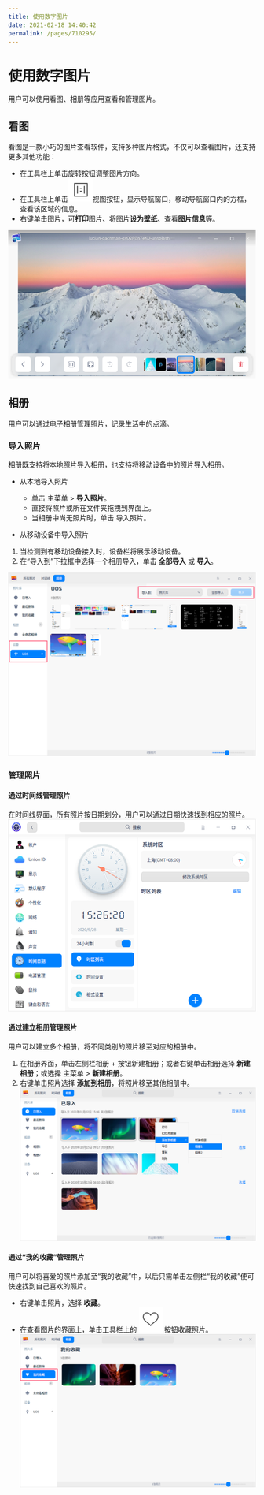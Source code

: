 ```yaml
---
title: 使用数字图片
date: 2021-02-18 14:40:42
permalink: /pages/710295/
---
```

# 使用数字图片

用户可以使用看图、相册等应用查看和管理图片。

## 看图

看图是一款小巧的图片查看软件，支持多种图片格式，不仅可以查看图片，还支持更多其他功能：

- 在工具栏上单击旋转按钮调整图片方向。
- 在工具栏上单击![icon](./fig/adaptimage.svg)视图按钮，显示导航窗口，移动导航窗口内的方框，查看该区域的信息。
- 右键单击图片，可**打印**图片、将图片**设为壁纸**、查看**图片信息**等。

![image](./fig/main.png)

## 相册

用户可以通过电子相册管理照片，记录生活中的点滴。

### 导入照片

相册既支持将本地照片导入相册，也支持将移动设备中的照片导入相册。
- 从本地导入照片
   - 单击 主菜单 >  **导入照片**。
   - 直接将照片或所在文件夹拖拽到界面上。
   - 当相册中尚无照片时，单击 导入照片。

- 从移动设备中导入照片
1. 当检测到有移动设备接入时，设备栏将展示移动设备。
2. 在“导入到”下拉框中选择一个相册导入，单击 **全部导入** 或 **导入**。

![album](./fig/export.png)

### 管理照片

#### 通过时间线管理照片

在时间线界面，所有照片按日期划分，用户可以通过日期快速找到相应的照片。
![album](./fig/time.png)

#### 通过建立相册管理照片

用户可以建立多个相册，将不同类别的照片移至对应的相册中。

1. 在相册界面，单击左侧栏相册 + 按钮新建相册；或者右键单击相册选择 **新建相册**；或选择 主菜单 > **新建相册**。
2. 右键单击照片选择 **添加到相册**，将照片移至其他相册中。
![album](./fig/move.png)

#### 通过“我的收藏”管理照片

用户可以将喜爱的照片添加至“我的收藏”中，以后只需单击左侧栏“我的收藏”便可快速找到自己喜欢的照片。

+ 右键单击照片，选择 **收藏**。
+ 在查看图片的界面上，单击工具栏上的 ![album](./fig/collect.svg) 按钮收藏照片。
![album](./fig/favorite.png)


